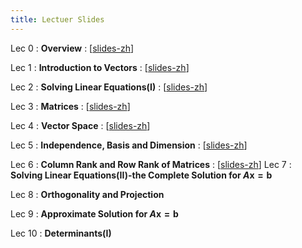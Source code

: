 ```yaml
---
title: Lectuer Slides
---
```


Lec 0
: **Overview**
  :  \[[slides-zh](https://basics.sjtu.edu.cn/~yangqizhe/pdf/la2024s/slides/LALec0-handout-zh.pdf)\]

Lec 1
: **Introduction to Vectors**
  :  \[[slides-zh](https://basics.sjtu.edu.cn/~yangqizhe/pdf/la2024s/slides/LALec1-handout-zh.pdf)\]  
<!--:  **HW**{: .label .label-red }Released: [Homework #1](https://basics.sjtu.edu.cn/~yangqizhe/pdf/la2024s/homework/LA-hw1.pdf)  **DUE**{: .label .label-yellow} Sep 25  23:59
-->

Lec 2
: **Solving Linear Equations(I)**
  :  \[[slides-zh](https://basics.sjtu.edu.cn/~yangqizhe/pdf/la2024s/slides/LALec2-handout-zh.pdf)\]  

Lec 3
: **Matrices**
  :  \[[slides-zh](https://basics.sjtu.edu.cn/~yangqizhe/pdf/la2024s/slides/LALec3-handout-zh.pdf)\]  

Lec 4
: **Vector Space**
  :  \[[slides-zh](https://basics.sjtu.edu.cn/~yangqizhe/pdf/la2024s/slides/LALec4-handout-zh.pdf)\]  


Lec 5
: **Independence, Basis and Dimension**
  :  \[[slides-zh](https://basics.sjtu.edu.cn/~yangqizhe/pdf/la2024s/slides/LALec5-handout-zh.pdf)\]  

Lec 6
: **Column Rank and Row Rank of Matrices**
  :  \[[slides-zh](https://basics.sjtu.edu.cn/~yangqizhe/pdf/la2024s/slides/LALec6-handout-zh.pdf)\] 
Lec 7
: **Solving Linear Equations(II)-the Complete Solution for $A\mathbf{x}=\mathbf{b}$**

Lec 8
: **Orthogonality and Projection**

Lec 9
: **Approximate Solution for $A\mathbf{x}=\mathbf{b}$**

Lec 10
: **Determinants(I)**